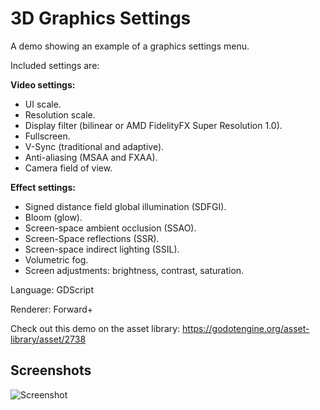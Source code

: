 # 3D Graphics Settings

A demo showing an example of a graphics settings menu.

Included settings are:

**Video settings:**

- UI scale.
- Resolution scale.
- Display filter (bilinear or AMD FidelityFX Super Resolution 1.0).
- Fullscreen.
- V-Sync (traditional and adaptive).
- Anti-aliasing (MSAA and FXAA).
- Camera field of view.

**Effect settings:**

- Signed distance field global illumination (SDFGI).
- Bloom (glow).
- Screen-space ambient occlusion (SSAO).
- Screen-Space reflections (SSR).
- Screen-space indirect lighting (SSIL).
- Volumetric fog.
- Screen adjustments: brightness, contrast, saturation.

Language: GDScript

Renderer: Forward+

Check out this demo on the asset library: https://godotengine.org/asset-library/asset/2738

## Screenshots

![Screenshot](screenshots/interface.png)
